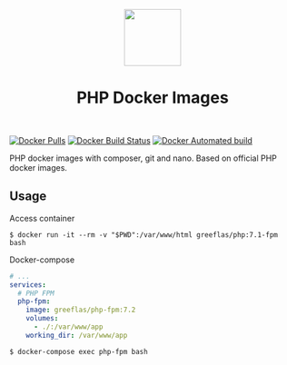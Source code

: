 <p align="center">
    <a href="https://www.docker.com/" target="_blank">
        <img src="https://www.docker.com/sites/default/files/mono_vertical_large.png" height="100px">
    </a>
    <h1 align="center">PHP Docker Images</h1>
    <br>
</p>

[![Docker Pulls](https://img.shields.io/docker/pulls/greeflas/php.svg)](https://hub.docker.com/r/greeflas/php/)
[![Docker Build Status](https://img.shields.io/docker/build/greeflas/php.svg)](https://hub.docker.com/r/greeflas/php/)
[![Docker Automated build](https://img.shields.io/docker/automated/greeflas/php.svg)](https://hub.docker.com/r/greeflas/php/)

PHP docker images with composer, git and nano. Based on official PHP docker images.

Usage
-----

Access container

`$ docker run -it --rm -v "$PWD":/var/www/html greeflas/php:7.1-fpm bash`

Docker-compose

```yaml
# ...
services:
  # PHP FPM
  php-fpm:
    image: greeflas/php-fpm:7.2
    volumes:
      - ./:/var/www/app
    working_dir: /var/www/app
```

`$ docker-compose exec php-fpm bash`
